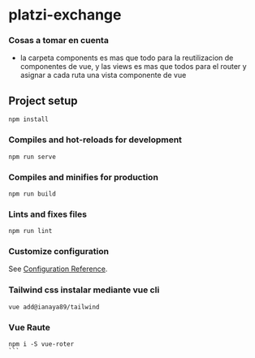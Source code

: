 # platzi-exchange

### Cosas a tomar en cuenta

- la carpeta components es mas que todo para la reutilizacion de componentes de vue, y las views es mas que todos para el router y asignar a cada ruta una vista componente de vue

## Project setup 
```
npm install
```

### Compiles and hot-reloads for development
```
npm run serve
```

### Compiles and minifies for production
```
npm run build
```

### Lints and fixes files
```
npm run lint
```

### Customize configuration
See [Configuration Reference](https://cli.vuejs.org/config/).


### Tailwind css instalar mediante vue cli
```
vue add@ianaya89/tailwind
```

### Vue Raute

````
npm i -S vue-roter 
```
